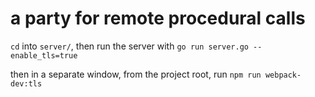 # a party for remote procedural calls

`cd` into `server/`, then run the server with `go run server.go --enable_tls=true`

then in a separate window, from the project root, run `npm run webpack-dev:tls`

